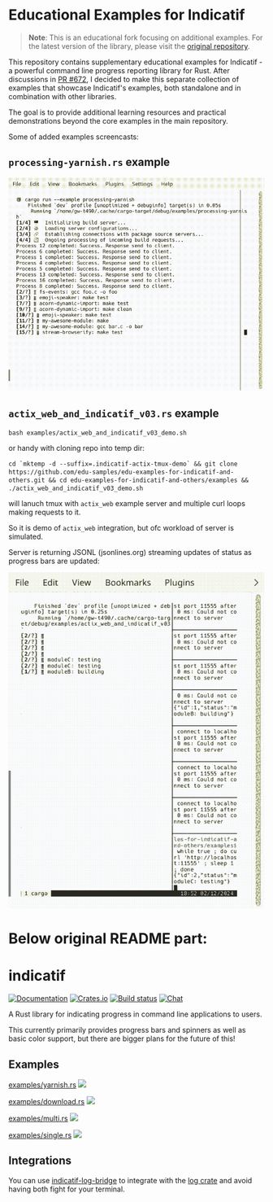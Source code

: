 # Educational Examples for Indicatif

> **Note**: This is an educational fork focusing on additional examples. For the latest version of the library, please visit the [original repository](https://github.com/console-rs/indicatif).

This repository contains supplementary educational examples for Indicatif - a powerful command line progress reporting library for Rust. After discussions in [PR #672](https://github.com/console-rs/indicatif/pull/672), I decided to make this separate collection of examples that showcase Indicatif's examples, both standalone and in combination with other libraries.

The goal is to provide additional learning resources and practical demonstrations beyond the core examples in the main repository.

Some of added examples screencasts:

## `processing-yarnish.rs` example

![processing-yarnish example](examples_screencasts/indicatif-example-processing-yarnish.gif)


## `actix_web_and_indicatif_v03.rs` example

```
bash examples/actix_web_and_indicatif_v03_demo.sh
```

or handy with cloning repo into temp dir:

```
cd `mktemp -d --suffix=.indicatif-actix-tmux-demo` && git clone https://github.com/edu-samples/edu-examples-for-indicatif-and-others.git && cd edu-examples-for-indicatif-and-others/examples && ./actix_web_and_indicatif_v03_demo.sh
```

will lanuch tmux with `actix_web` example server
and multiple curl loops making requests to it.

So it is demo of `actix_web` integration,
but ofc workload of server is simulated.

Server is returning JSONL (jsonlines.org)
streaming updates of status as progress bars are updated:

![processing-yarnish example](examples_screencasts/indicatif-example-actix_web.gif)


# Below original README part:

# indicatif

[![Documentation](https://docs.rs/indicatif/badge.svg)](https://docs.rs/indicatif/)
[![Crates.io](https://img.shields.io/crates/v/indicatif.svg)](https://crates.io/crates/indicatif)
[![Build status](https://github.com/console-rs/indicatif/workflows/CI/badge.svg)](https://github.com/console-rs/indicatif/actions/workflows/rust.yml)
[![Chat](https://img.shields.io/discord/976380008299917365?logo=discord)](https://discord.gg/YHmNA3De4W)

A Rust library for indicating progress in command line applications to users.

This currently primarily provides progress bars and spinners as well as basic
color support, but there are bigger plans for the future of this!

## Examples

[examples/yarnish.rs](examples/yarnish.rs)
<img src="https://github.com/console-rs/indicatif/blob/main/screenshots/yarn.gif?raw=true">

[examples/download.rs](examples/download.rs)
<img src="https://github.com/console-rs/indicatif/blob/main/screenshots/download.gif?raw=true">

[examples/multi.rs](examples/multi.rs)
<img src="https://github.com/console-rs/indicatif/blob/main/screenshots/multi-progress.gif?raw=true">

[examples/single.rs](examples/single.rs)
<img src="https://github.com/console-rs/indicatif/blob/main/screenshots/single.gif?raw=true">

## Integrations

You can use [indicatif-log-bridge](https://crates.io/crates/indicatif-log-bridge) to integrate with the
[log crate](https://crates.io/crates/log) and avoid having both fight for your terminal.
